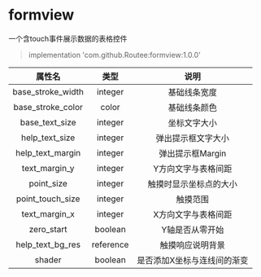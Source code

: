 # formview
一个含touch事件展示数据的表格控件

> implementation 'com.github.Routee:formview:1.0.0'


|属性名|类型|说明|
|:---:|:---:|:---:|
|base_stroke_width|integer|基础线条宽度|
|base_stroke_color|color|基础线条颜色|
|base_text_size|integer|坐标文字大小|
|help_text_size|integer|弹出提示框文字大小|
|help_text_margin|integer|弹出提示框Margin|
|text_margin_y|integer|Y方向文字与表格间距|
|point_size|integer|触摸时显示坐标点的大小|
|point_touch_size|integer|触摸范围|
|text_margin_x|integer|X方向文字与表格间距|
|zero_start|boolean|Y轴是否从零开始|
|help_text_bg_res|reference|触摸响应说明背景|
|shader|boolean|是否添加X坐标与连线间的渐变|
